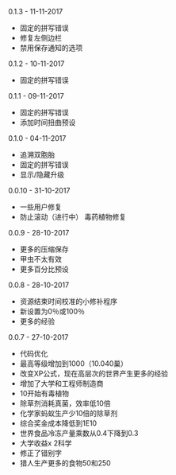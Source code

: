0.1.3 - 11-11-2017
- 固定的拼写错误
- 修复左侧边栏
- 禁用保存通知的选项

0.1.2 - 10-11-2017
- 固定的拼写错误

0.1.1 - 09-11-2017
- 固定的拼写错误
- 添加时间扭曲预设

0.1.0 - 04-11-2017
- 追溯双胞胎
- 固定的拼写错误
- 显示/隐藏升级

0.0.10 - 31-10-2017
- 一些用户修复
- 防止滚动（进行中）
毒药植物修复

0.0.9 - 28-10-2017
- 更多的压缩保存
- 甲虫不太有效
- 更多百分比预设

0.0.8 - 28-10-2017
- 资源结束时间校准的小修补程序
- 新设置为0％或100％
- 更多的经验

0.0.7 - 27-10-2017
- 代码优化
- 最高等级增加到1000（10.040巢）
- 改变XP公式，现在高层次的世界产生更多的经验
- 增加了大学和工程师制造商
- 10开始有毒植物
- 除草剂消耗真菌，效率低10倍
- 化学家蚂蚁生产少10倍的除草剂
- 综合奖金成本降低到1E10
- 世界食品冷冻产量乘数从0.4下降到0.3
- 大学收益x 2科学
- 修正了错别字
- 猎人生产更多的食物50和250